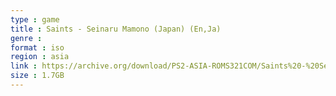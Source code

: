 ```yaml
---
type : game
title : Saints - Seinaru Mamono (Japan) (En,Ja)
genre : 
format : iso
region : asia
link : https://archive.org/download/PS2-ASIA-ROMS321COM/Saints%20-%20Seinaru%20Mamono%20%28Japan%29%20%28En%2CJa%29.7z
size : 1.7GB
---
```

